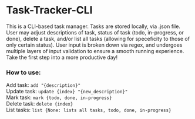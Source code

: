 # Task-Tracker-CLI
This is a CLI-based task manager. Tasks are stored locally, via .json file. User may adjust descriptions of task, status of task (todo, in-progress, or done), delete a task, and/or list all tasks (allowing for speceficity to those of only certain status). User input is broken down via regex, and undergoes multiple layers of input validation to ensure a smooth running experience. Take the first step into a more productive day!

### How to use:
Add task: `add "{description}"`\
Update task: `update {index} "{new_description}"`\
Mark task: `mark {todo, done, in-progress}`\
Delete task: `delete {index}`\
List tasks: `list {None: lists all tasks, todo, done, in-progress}`
